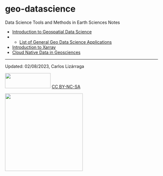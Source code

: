 # geo-datascience

 Data Science Tools and Methods in Earth Sciences Notes
 
 * [Introduction to Geospatial Data Science](https://github.com/clizarraga-UAD7/geo-datascience2/blob/main/intro-geo-data-sci.md)
 * * [List of General Geo Data Science Applications](https://github.com/clizarraga-UAD7/geo-datascience2/blob/main/geo-ds-reads.md)
 * [Introduction to Xarray](https://github.com/clizarraga-UAD7/geo-datascience2/blob/main/intro-xarray.md)
 * [Cloud Native Data in Geosciences](https://github.com/clizarraga-UAD7/geo-datascience2/blob/main/cloud-native-data.md)
 
***

Updated: 02/08/2023, Carlos Lizárraga

<img src="https://upload.wikimedia.org/wikipedia/commons/thumb/4/4b/CC_BY-NC-SA.svg/800px-CC_BY-NC-SA.svg.png?20181117113353" width="150" height="50"/> [CC BY-NC-SA](https://creativecommons.org/licenses/by-nc-sa/4.0/)


[<img src="https://datascience.arizona.edu/sites/default/files/Data%20Science%20Institute_Webheader%20%281%29.svg" width="256">](https://datascience.arizona.edu)




